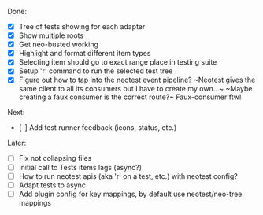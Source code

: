 Done:
- [x] Tree of tests showing for each adapter
- [x] Show multiple roots
- [x] Get neo-busted working
- [x] Highlight and format different item types
- [x] Selecting item should go to exact range place in testing suite
- [x] Setup 'r' command to run the selected test tree
- [x] Figure out how to tap into the neotest event pipeline?
    ~Neotest gives the same client to all its consumers but I have to create my own...~
    ~Maybe creating a faux consumer is the correct route?~ Faux-consumer ftw!

Next:
- [-] Add test runner feedback (icons, status, etc.) 

Later:

- [ ] Fix not collapsing files
- [ ] Initial call to Tests items lags (async?)
- [ ] How to run neotest apis (aka 'r' on a test, etc.) with neotest config?
- [ ] Adapt tests to async 
- [ ] Add plugin config for key mappings, by default use neotest/neo-tree mappings
